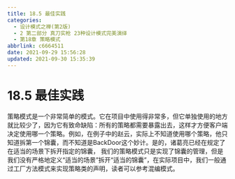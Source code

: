 ```yaml
---
title: 18.5 最佳实践
categories: 
  - 设计模式之禅(第2版)
  - 2 第二部分 真刀实枪 23种设计模式完美演绎
  - 第18章 策略模式
abbrlink: c6664511
date: 2021-09-29 15:56:28
updated: 2021-09-30 15:35:39
---
```

# 18.5 最佳实践
策略模式是一个非常简单的模式。它在项目中使用得非常多，但它单独使用的地方就比较少了，因为它有致命缺陷：所有的策略都需要暴露出去，这样才方便客户端决定使用哪一个策略。例如，在例子中的赵云，实际上不知道使用哪个策略，他只知道拆第一个锦囊，而不知道是BackDoor这个妙计。是的，诸葛亮已经在规定了在适当的场景下拆开指定的锦囊， 我们的策略模式只是实现了锦囊的管理，但是我们没有严格地定义“适当的场景”拆开“适当的锦囊”，在实际项目中，我们一般通过工厂方法模式来实现策略类的声明，读者可以参考混编模式。
